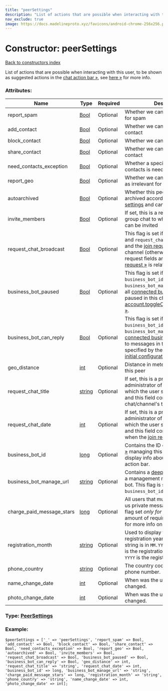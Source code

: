```yaml
---
title: "peerSettings"
description: "List of actions that are possible when interacting with this user, to be shown as suggested actions in the chat action bar », see here » for more info."
nav_exclude: true
image: https://docs.madelineproto.xyz/favicons/android-chrome-256x256.png
---
```

# Constructor: peerSettings  
[Back to constructors index](/API_docs/constructors/index.html)



List of actions that are possible when interacting with this user, to be shown as suggested actions in the [chat action bar »](https://core.telegram.org/api/action-bar), see [here »](https://core.telegram.org/api/action-bar) for more info.

### Attributes:

| Name     |    Type       | Required | Description |
|----------|---------------|----------|-------------|
|report\_spam|[Bool](/API_docs/types/Bool.html) | Optional|Whether we can still report the user for spam|
|add\_contact|[Bool](/API_docs/types/Bool.html) | Optional|Whether we can add the user as contact|
|block\_contact|[Bool](/API_docs/types/Bool.html) | Optional|Whether we can block the user|
|share\_contact|[Bool](/API_docs/types/Bool.html) | Optional|Whether we can share the user's contact|
|need\_contacts\_exception|[Bool](/API_docs/types/Bool.html) | Optional|Whether a special exception for contacts is needed|
|report\_geo|[Bool](/API_docs/types/Bool.html) | Optional|Whether we can report a geogroup as irrelevant for this location|
|autoarchived|[Bool](/API_docs/types/Bool.html) | Optional|Whether this peer was automatically archived according to [privacy settings](../constructors/globalPrivacySettings.html) and can be unarchived|
|invite\_members|[Bool](/API_docs/types/Bool.html) | Optional|If set, this is a recently created group chat to which new members can be invited|
|request\_chat\_broadcast|[Bool](/API_docs/types/Bool.html) | Optional|This flag is set if `request_chat_title` and `request_chat_date` fields are set and the [join request »](https://core.telegram.org/api/invites#join-requests) is related to a channel (otherwise if only the request fields are set, the [join request »](https://core.telegram.org/api/invites#join-requests) is related to a chat).|
|business\_bot\_paused|[Bool](/API_docs/types/Bool.html) | Optional|This flag is set if both `business_bot_id` and `business_bot_manage_url` are set and all [connected business bots »](https://core.telegram.org/api/bots/connected-business-bots) were paused in this chat using [account.toggleConnectedBotPaused »](../methods/account.toggleConnectedBotPaused.html).|
|business\_bot\_can\_reply|[Bool](/API_docs/types/Bool.html) | Optional|This flag is set if both `business_bot_id` and `business_bot_manage_url` are set and [connected business bots »](https://core.telegram.org/api/bots/connected-business-bots) can reply to messages in this chat, as specified by the settings during [initial configuration](https://core.telegram.org/api/bots/connected-business-bots).|
|geo\_distance|[int](/API_docs/types/int.html) | Optional|Distance in meters between us and this peer|
|request\_chat\_title|[string](/API_docs/types/string.html) | Optional|If set, this is a private chat with an administrator of a chat or channel to which the user sent a join request, and this field contains the chat/channel's title.|
|request\_chat\_date|[int](/API_docs/types/int.html) | Optional|If set, this is a private chat with an administrator of a chat or channel to which the user sent a join request, and this field contains the timestamp when the [join request »](https://core.telegram.org/api/invites#join-requests) was sent.|
|business\_bot\_id|[long](/API_docs/types/long.html) | Optional|Contains the ID of the [business bot »](https://core.telegram.org/api/bots/connected-business-bots) managing this chat, used to display info about the bot in the action bar.|
|business\_bot\_manage\_url|[string](/API_docs/types/string.html) | Optional|Contains a [deep link »](https://core.telegram.org/api/links), used to open a management menu in the business bot. This flag is set if and only if `business_bot_id` is set.|
|charge\_paid\_message\_stars|[long](/API_docs/types/long.html) | Optional|All users that must [pay *us* »](https://core.telegram.org/api/paid-messages) to send us private messages will have this flag set *only for us*, containing the amount of required stars, see [here »](https://core.telegram.org/api/paid-messages) for more info on paid messages.|
|registration\_month|[string](/API_docs/types/string.html) | Optional|Used to display the user's registration year and month, the string is in `MM.YYYY` format, where `MM` is the registration month (`1-12`), and `YYYY` is the registration year.|
|phone\_country|[string](/API_docs/types/string.html) | Optional|The country code of the user's phone number.|
|name\_change\_date|[int](/API_docs/types/int.html) | Optional|When was the user's name last changed.|
|photo\_change\_date|[int](/API_docs/types/int.html) | Optional|When was the user's photo last changed.|



### Type: [PeerSettings](/API_docs/types/PeerSettings.html)


### Example:

```
$peerSettings = ['_' => 'peerSettings', 'report_spam' => Bool, 'add_contact' => Bool, 'block_contact' => Bool, 'share_contact' => Bool, 'need_contacts_exception' => Bool, 'report_geo' => Bool, 'autoarchived' => Bool, 'invite_members' => Bool, 'request_chat_broadcast' => Bool, 'business_bot_paused' => Bool, 'business_bot_can_reply' => Bool, 'geo_distance' => int, 'request_chat_title' => 'string', 'request_chat_date' => int, 'business_bot_id' => long, 'business_bot_manage_url' => 'string', 'charge_paid_message_stars' => long, 'registration_month' => 'string', 'phone_country' => 'string', 'name_change_date' => int, 'photo_change_date' => int];
```  

